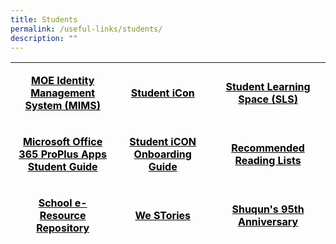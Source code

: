 ```yaml
---
title: Students
permalink: /useful-links/students/
description: ""
---
```

<table style="height: 292px;" width="623">
<tbody>
<tr style="height: 82px;">
<td style="text-align: center; height: 82px; width: 200.188px;">
<p><span style="color: #000000;"><strong><a style="color: #000000; text-decoration: underline;" href="https://idp.mims.moe.gov.sg/nidp/saml2/sso">MOE Identity Management System (MIMS)</a></strong></span></p>
</td>
<td style="text-align: center; height: 82px; width: 181.891px;">
<p><span style="color: #000000;"><strong><a style="color: #000000;" href="https://workspace.google.com/dashboard">Student iCon</a></strong></span></p>
</td>
<td style="text-align: center; height: 82px; width: 218.922px;">
<p><span style="color: #000000;"><strong><a style="color: #000000;" href="https://vle.learning.moe.edu.sg/login">Student Learning Space (SLS)</a></strong></span></p>
</td>
</tr>
<tr style="height: 82px;">
<td style="text-align: center; height: 82px; width: 200.188px;">
<p><span style="color: #000000;"><strong><a style="color: #000000;" href="https://shuqunpri-moe-edu-sg-admin.cwp.sg/wp-content/uploads/2022/07/Microsoft-Office-365-ProPlus-Apps-Student-Guide-2022.pdf">Microsoft Office 365 ProPlus Apps Student Guide</a></strong></span></p>
</td>
<td style="text-align: center; height: 82px; width: 181.891px;">
<p><span style="color: #000000;"><strong><a style="color: #000000;" href="https://shuqunpri-moe-edu-sg-admin.cwp.sg/wp-content/uploads/2023/02/SQPS-Student-iCON-Onboarding-Guide.pdf">Student iCON Onboarding Guide</a></strong></span></p>
</td>
<td style="text-align: center; height: 82px; width: 218.922px;">
<p><span style="color: #000000;"><strong><a style="color: #000000;" href="https://moe-shuqunpri-staging.netlify.app/files/Recommended-Reading-Lists.pdf">Recommended Reading Lists</a></strong></span></p>
</td>
</tr>
<tr style="height: 64px;">
<td style="text-align: center; height: 64px; width: 200.188px;">
<p><span style="color: #000000;"><strong><a style="color: #000000;" href="https://schoolibrary.moe.edu.sg/eresourcespri/cgi-bin/spydus.exe/MSGTRN/WPAC/HOME">School e-Resource Repository</a></strong></span></p>
</td>
<td style="text-align: center; height: 64px; width: 181.891px;">
<p><span style="color: #000000;"><strong><a style="color: #000000;" href="https://online.fliphtml5.com/obrr/qkde/#p=1">We STories</a></strong></span></p>
</td>
<td style="text-align: center; height: 64px; width: 218.922px;">
<p><span style="color: #000000;"><strong><a style="color: #000000;" href="https://sites.google.com/moe.edu.sg/the-shuqun-story/home">Shuqun's 95th Anniversary</a></strong></span></p>
</td>
</tr>
<tr style="height: 64px;">
<td style="text-align: center; height: 64px; width: 200.188px;">
<p><span style="color: #000000;"><strong><a style="color: #000000;" href="https://www.sportsingapore.gov.sg/">Sport Singapore</a></strong></span></p>
</td>
<td style="text-align: center; height: 64px; width: 181.891px;">
<p><span style="color: #000000;"><strong><a style="color: #000000;" href="https://w7euphoria.edu.sg/">The Euphoria for the Arts Website</a></strong></span></p>
</td>
<td style="text-align: center; height: 64px; width: 218.922px;">
<p><span style="color: #000000;"><strong><a style="color: #000000;" href="https://www.myskillsfuture.gov.sg/content/student/en/primary.html">My Skills Future</a></strong></span></p>
</td>
</tr>
</tbody>
</table>